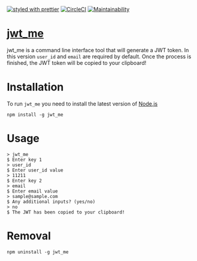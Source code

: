 [![styled with prettier](https://img.shields.io/badge/styled_with-prettier-ff69b4.svg)](https://github.com/prettier/prettier)
[![CircleCI](https://circleci.com/gh/hyeomans/jwt_me/tree/master.svg?style=svg)](https://circleci.com/gh/hyeomans/jwt_me/tree/master)
[![Maintainability](https://api.codeclimate.com/v1/badges/a82b226ba5eff8368e87/maintainability)](https://codeclimate.com/github/hyeomans/jwt_me/maintainability)

# [jwt_me](https://github.com/hyeomans/jwt_me)

jwt_me is a command line interface tool that will generate a JWT token. In this version `user_id` and `email` are required by default. Once the process is finished, the JWT token will be copied to your clipboard!

# Installation

To run `jwt_me` you need to install the latest version of [Node.js](https://nodejs.org/en/)

```
npm install -g jwt_me
```

# Usage

```
> jwt_me
$ Enter key 1
> user_id
$ Enter user_id value
> 11211
$ Enter key 2
> email
$ Enter email value
> sample@sample.com
$ Any additional inputs? (yes/no)
> no
$ The JWT has been copied to your clipboard!
```

# Removal

```
npm uninstall -g jwt_me
```
